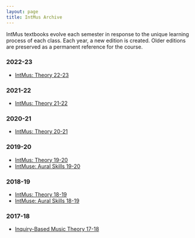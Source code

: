 ```yaml
---
layout: page
title: IntMus Archive
---
```


IntMus textbooks evolve each semester in response to the unique learning process of each class. 
Each year, a new edition is created.
Older editions are preserved as a permanent reference for the course.

### 2022-23 

- [IntMus: Theory 22-23](https://intmus.github.io/inttheory22-23/)

### 2021-22

- [IntMus: Theory 21-22](https://intmus.github.io/inttheory21-22/)

### 2020-21

- [IntMus: Theory 20-21](https://intmus.github.io/inttheory20-21/)

### 2019-20

- [IntMus: Theory 19-20](https://intmus.github.io/inttheory19-20/)
- [IntMuse: Aural Skills 19-20](https://intmus.github.io/intas19-20/)

### 2018-19

- [IntMus: Theory 18-19](https://intmus.github.io/inttheory18-19/)
- [IntMuse: Aural Skills 18-19](https://intmus.github.io/intas18-19/)

### 2017-18

- [Inquiry-Based Music Theory 17-18](https://smbutterfield.github.io/ibmt17-18/)
